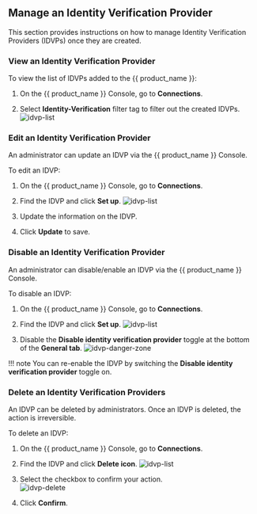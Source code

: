 ## Manage an Identity Verification Provider

This section provides instructions on how to manage Identity Verification Providers (IDVPs) once they are created.

### View an Identity Verification Provider

To view the list of IDVPs added to the {{ product_name }}:

1. On the {{ product_name }} Console, go to **Connections**.

2. Select **Identity-Verification** filter tag to filter out the created IDVPs.
   ![idvp-list]({{base_path}}/assets/img/guides/identity-verification/view-idvp.png)

### Edit an Identity Verification Provider

An administrator can update an IDVP via the {{ product_name }} Console.

To edit an IDVP:

1. On the {{ product_name }} Console, go to **Connections**.

2. Find the IDVP and click **Set up**.
   ![idvp-list]({{base_path}}/assets/img/guides/identity-verification/view-idvp.png)

3. Update the information on the IDVP.

4. Click **Update** to save.

### Disable an Identity Verification Provider

An administrator can disable/enable an IDVP via the {{ product_name }} Console.

To disable an IDVP:

1. On the {{ product_name }} Console, go to **Connections**.

2. Find the IDVP and click **Set up**.
    ![idvp-list]({{base_path}}/assets/img/guides/identity-verification/view-idvp.png)

3. Disable the **Disable identity verification provider** toggle at the bottom of the **General tab**.
    ![idvp-danger-zone]({{base_path}}/assets/img/guides/identity-verification/danger-zone.png)

!!! note
    You can re-enable the IDVP by switching the **Disable identity verification provider** toggle on.

### Delete an Identity Verification Providers

An IDVP can be deleted by administrators. Once an IDVP is deleted, the action is irreversible.

To delete an IDVP:

1. On the {{ product_name }} Console, go to **Connections**.

2. Find the IDVP and click **Delete icon**.
    ![idvp-list]({{base_path}}/assets/img/guides/identity-verification/view-idvp.png)

3. Select the checkbox to confirm your action.<br>
    ![idvp-delete]({{base_path}}/assets/img/guides/identity-verification/delete-idvp.png)

4. Click **Confirm**.
